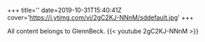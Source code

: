 +++
title=''
date=2019-10-31T15:40:41Z
cover='https://i.ytimg.com/vi/2gC2KJ-NNnM/sddefault.jpg'
+++

All content belongs to GlennBeck.
{{< youtube 2gC2KJ-NNnM >}}
